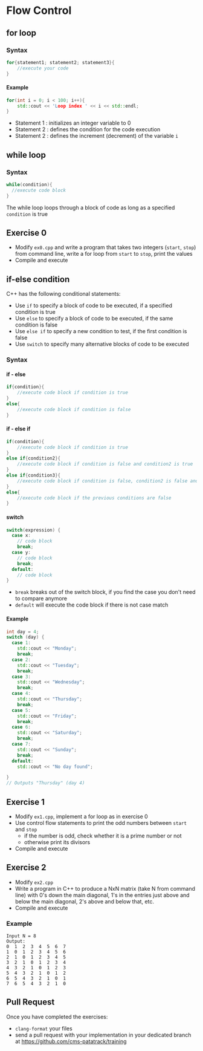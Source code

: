 # Flow Control

## for loop
### Syntax
```c++
for{statement1; statement2; statement3}{
    //execute your code
}
```
#### Example
```c++
for(int i = 0; i < 100; i++){
    std::cout << 'Loop index ' << i << std::endl;
}
```
- Statement 1 : initializes an integer variable to 0
- Statement 2 : defines the condition for the code execution
- Statement 2 : defines the increment (decrement) of the variable `i` 

## while loop
### Syntax
```c++
while(condition){
  //execute code block
}
```
The while loop loops through a block of code as long as a specified `condition` is true

## Exercise 0
- Modify `ex0.cpp` and write a program that takes two integers (`start`, `stop`) from command line, write a for loop from `start` to `stop`, print the values
- Compile and execute


## if-else condition

C++ has the following conditional statements:

- Use `if` to specify a block of code to be executed, if a specified condition is true
- Use `else` to specify a block of code to be executed, if the same condition is false
- Use `else if` to specify a new condition to test, if the first condition is false
- Use `switch` to specify many alternative blocks of code to be executed


### Syntax
#### if - else
```c++
if{condition}{
    //execute code block if condition is true
}
else{
    //execute code block if condition is false
}
```

#### if - else if
```c++
if(condition){
    //execute code block if condition is true
}
else if{condition2}{
    //execute code block if condition is false and condition2 is true
}
else if{condition3}{
    //execute code block if condition is false, condition2 is false and condition3 is true
}
else{
    //execute code block if the previous conditions are false
}
```

#### switch

```c++
switch(expression) {
  case x:
    // code block
    break;
  case y:
    // code block
    break;
  default:
    // code block
}
```
- `break` breaks out of the switch block, if you find the case you don't need to compare anymore
- `default` will execute the code block if there is not case match
#### Example

```c++
int day = 4;
switch (day) {
  case 1:
    std::cout << "Monday";
    break;
  case 2:
    std::cout << "Tuesday";
    break;
  case 3:
    std::cout << "Wednesday";
    break;
  case 4:
    std::cout << "Thursday";
    break;
  case 5:
    std::cout << "Friday";
    break;
  case 6:
    std::cout << "Saturday";
    break;
  case 7:
    std::cout << "Sunday";
    break;
  default:
    std::cout << "No day found";

}
// Outputs "Thursday" (day 4) 
```
## Exercise 1
- Modify `ex1.cpp`, implement a for loop as in exercise 0
- Use control flow statements to print the odd numbers between `start` and `stop`
  - if the number is odd, check whether it is a prime number or not
  - otherwise print its divisors
- Compile and execute

## Exercise 2
- Modify `ex2.cpp`
- Write a program in C++ to produce a NxN matrix (take N from command line) with 0's down the main diagonal, 1's in the entries just above and below the main diagonal, 2's above and below that, etc.
- Compile and execute

### Example
```
Input N = 8
Output:
0  1  2  3  4  5  6  7                                                                                        
1  0  1  2  3  4  5  6                                                                                        
2  1  0  1  2  3  4  5                                                                                        
3  2  1  0  1  2  3  4                                                                                        
4  3  2  1  0  1  2  3                                                                                        
5  4  3  2  1  0  1  2                                                                                        
6  5  4  3  2  1  0  1                                                                                        
7  6  5  4  3  2  1  0 
```

## Pull Request
Once you have completed the exercises:

- `clang-format` your files
- send a pull request with your implementation in your dedicated branch at https://github.com/cms-patatrack/training





